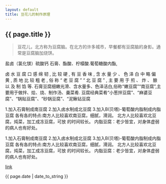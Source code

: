 ```yaml
---
layout: default
title: 豆花儿的制作原理
---
```

<h2>{{ page.title }}</h2>

>豆花儿，北方称为豆腐脑。在北方的许多城市，早餐都有豆腐脑的身影。通常是豆腐脑加烧饼。



盐卤（氯化镁）硫酸钙
石膏、酯酸、柠檬酸.葡萄糖酸内酯,

卤 水 豆 腐 口 感 绵 韧 , 比 较 硬 , 有 豆 香 味 , 含 水 量 少 、 色 泽 白 中 略 偏 黄 , 质 地 比 较 粗 老 , 俗 称 “ 老 豆 腐 ” “ 北 豆 腐 ” , 主 要 用 于 煎 、 炸 、 酿 以 及 制 馅 等.
石膏豆腐细嫩光滑、含水量多、色泽洁白,俗称“嫩豆腐”“南豆腐”,主要用于做拌、烩、烧、制作汤、羹菜肴.
豆腐经典菜肴“小葱拌豆腐”、“麻婆豆腐”、“锅贴豆腐”、“砂锅豆腐”、“泥鳅钻豆腐

1.加入石膏制成南豆腐 
2.加入卤水制成北豆腐 
3.加入B(贝塔)-葡萄酸内脂制成内脂豆腐 
各有各的特点:南方人比较喜欢南豆腐，细腻，滑润。 
北方人比较喜欢北豆腐，炖菜，加工成冻豆腐，可放 
的时间较长。 
内脂豆腐：老少皆宜，对身体虚弱的病人也有好处。

1.加入石膏制成南豆腐 
2.加入卤水制成北豆腐 
3.加入B(贝塔)-葡萄酸内脂制成内脂豆腐 
各有各的特点:南方人比较喜欢南豆腐，细腻，滑润。 
北方人比较喜欢北豆腐，炖菜，加工成冻豆腐，可放 
的时间较长。 
内脂豆腐：老少皆宜，对身体虚弱的病人也有好处。

[link](http://baike.baidu.com/link?url=N5RZ5cHW2V9pCYAkrMkFsjzNjjGdG7laRsD8Pq93B-Fiux8HO60lIM-G9K7HDHRoMmFK9lSOgSTkpIrERU1bQK)
<p>{{ page.date | date_to_string }}</p>

